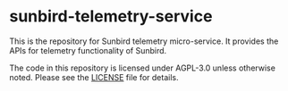 # sunbird-telemetry-service

This is the repository for Sunbird telemetry micro-service. It provides the APIs for telemetry functionality of Sunbird.

The code in this repository is licensed under AGPL-3.0 unless otherwise noted. Please see the [LICENSE](https://github.com/project-sunbird/sunbird-telemetry-service/blob/master/LICENSE) file for details.

